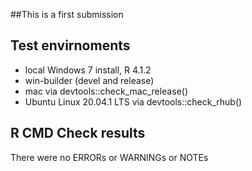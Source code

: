 ##This is a first submission

## Test envirnoments
* local Windows 7 install, R 4.1.2
* win-builder (devel and release)
* mac via devtools::check_mac_release()
* Ubuntu Linux 20.04.1 LTS via devtools::check_rhub()

## R CMD Check results
There were no ERRORs or WARNINGs or NOTEs
